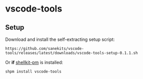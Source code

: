# vscode-tools

## Setup

Download and install the self-extracting setup script:

    https://github.com/sanekits/vscode-tools/releases/latest/downloads/vscode-tools-setup-0.1.1.sh

Or **if** [shellkit-pm](https://github.com/sanekits/shellkit-pm) is installed:

    shpm install vscode-tools

##
